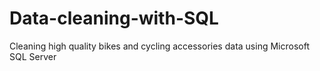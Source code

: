 # Data-cleaning-with-SQL
Cleaning high quality bikes and cycling accessories data using Microsoft SQL Server
